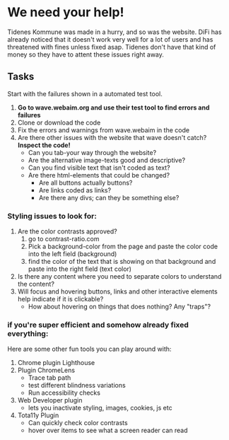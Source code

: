 # We need your help!

Tidenes Kommune was made in a hurry, and so was the website.
DiFi has already noticed that it doesn't work very well for a lot of users and has threatened with fines unless fixed asap.
Tidenes don't have that kind of money so they have to attent these issues right away.

## Tasks
Start with the failures shown in a automated test tool.

1. **Go to wave.webaim.org and use their test tool to find errors and failures**
2. Clone or download the code
3. Fix the errors and warnings from wave.webaim in the code
4. Are there other issues with the website that wave doesn't catch? **Inspect the code!**
   - Can you tab-your way through the website?
   - Are the alternative image-texts good and descriptive?
   - Can you find visible text that isn't coded as text?
   - Are there html-elements that could be changed? 
     - Are all buttons actually buttons?
     - Are links coded as links?
     - Are there any divs; can they be something else?


### Styling issues to look for:
1. Are the color contrasts approved?
   1. go to contrast-ratio.com
   2. Pick a background-color from the page and paste the color code into the left field (background)
   3. find the color of the text that is showing on that background and paste into the right field (text color)
2. Is there any content where you need to separate colors to understand the content?
3. Will focus and hovering buttons, links and other interactive elements help indicate if it is clickable?
   - How about hovering on things that does nothing? Any "traps"?
   
   
### if you're super efficient and somehow already fixed everything:
Here are some other fun tools you can play around with:

1. Chrome plugin Lighthouse
2. Plugin ChromeLens
   - Trace tab path
   - test different blindness variations
   - Run accessibility checks
3. Web Developer plugin
   - lets you inactivate styling, images, cookies, js etc
4. Tota11y Plugin
   - Can quickly check color contrasts
   - hover over items to see what a screen reader can read
   